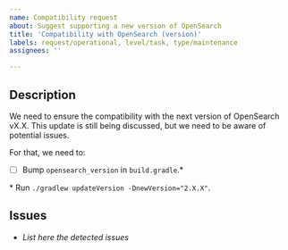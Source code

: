 ```yaml
---
name: Compatibility request
about: Suggest supporting a new version of OpenSearch
title: 'Compatibility with OpenSearch (version)'
labels: request/operational, level/task, type/maintenance
assignees: ''

---
```


## Description
We need to ensure the compatibility with the next version of OpenSearch vX.X.
This update is still being discussed, but we need to be aware of potential issues.

For that, we need to:

- [ ] Bump `opensearch_version` in `build.gradle`.*

\* Run `./gradlew updateVersion -DnewVersion="2.X.X"`.



## Issues
-  _List here the detected issues_

